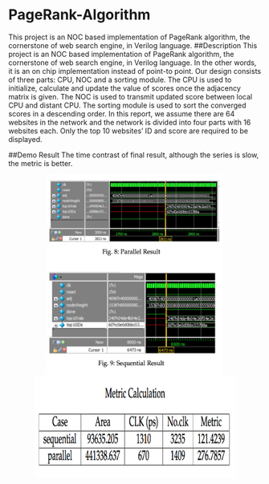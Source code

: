 # PageRank-Algorithm
This project is an NOC based implementation of PageRank algorithm, the cornerstone of web search engine, in Verilog language.
##Description
This project is an NOC based implementation of PageRank algorithm, the cornerstone of web search engine, in Verilog language. In the other words, it is an on chip implementation instead of point-to point. Our design consists of three parts: CPU, NOC and a sorting module. The CPU is used to initialize, calculate and update the value of scores once the adjacency matrix is given. The NOC is used to transmit updated score between local CPU and distant CPU. The sorting module is used to sort the converged scores in a descending order. In this report, we assume there are 64 websites in the network and the network is divided into four parts with 16 websites each. Only the top 10 websites’ ID and score are required to be displayed.

##Demo Result
The time contrast of final result, although the series is slow, the metric is better.
<div align=center><img src="https://github.com/qyyMriel/PageRank-Algorithm/blob/master/result.png?raw=true" width="350" height="400" alt="Image of Final result"/></div>

<div align=center><img src="https://github.com/qyyMriel/PageRank-Algorithm/blob/master/metric.png?raw=true" width="400" height="200" alt="Image of Final result"/></div>



